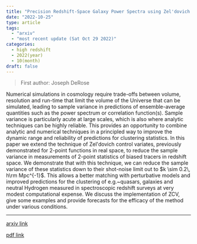 ```yaml
---
title: "Precision Redshift-Space Galaxy Power Spectra using Zel'dovich Control Variates"
date: "2022-10-25"
type: article
tags:
  - "arxiv"
  - "most recent update (Sat Oct 29 2022)"
categories:
  - high redshift
  - 2022(year)
  - 10(month)
draft: false
---
```


> First author: Joseph DeRose

 Numerical simulations in cosmology require trade-offs between volume,
resolution and run-time that limit the volume of the Universe that can be
simulated, leading to sample variance in predictions of ensemble-average
quantities such as the power spectrum or correlation function(s). Sample
variance is particularly acute at large scales, which is also where analytic
techniques can be highly reliable. This provides an opportunity to combine
analytic and numerical techniques in a principled way to improve the dynamic
range and reliability of predictions for clustering statistics. In this paper
we extend the technique of Zel'dovich control variates, previously demonstrated
for 2-point functions in real space, to reduce the sample variance in
measurements of 2-point statistics of biased tracers in redshift space. We
demonstrate that with this technique, we can reduce the sample variance of
these statistics down to their shot-noise limit out to $k \sim 0.2\, h\rm
Mpc^{-1}$. This allows a better matching with perturbative models and improved
predictions for the clustering of e.g.~quasars, galaxies and neutral Hydrogen
measured in spectroscopic redshift surveys at very modest computational
expense. We discuss the implementation of ZCV, give some examples and provide
forecasts for the efficacy of the method under various conditions.

---
[arxiv link](http://arxiv.org/abs/2210.14239v1)

[pdf link](http://arxiv.org/pdf/2210.14239v1)